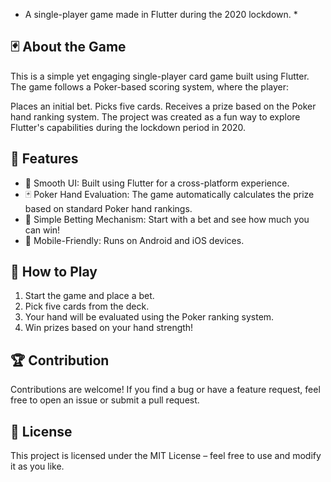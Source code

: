 * A single-player game made in Flutter during the 2020 lockdown. *

## 🃏 About the Game
This is a simple yet engaging single-player card game built using Flutter. The game follows a Poker-based scoring system, where the player:

Places an initial bet.
Picks five cards.
Receives a prize based on the Poker hand ranking system.
The project was created as a fun way to explore Flutter's capabilities during the lockdown period in 2020.

## 🚀 Features
- 🎨 Smooth UI: Built using Flutter for a cross-platform experience.
- 🃏 Poker Hand Evaluation: The game automatically calculates the prize based on standard Poker hand rankings.
- 🎲 Simple Betting Mechanism: Start with a bet and see how much you can win!
- 📱 Mobile-Friendly: Runs on Android and iOS devices.

## 🎯 How to Play
1. Start the game and place a bet.
2. Pick five cards from the deck.
3. Your hand will be evaluated using the Poker ranking system.
4. Win prizes based on your hand strength!

## 🏆 Contribution
Contributions are welcome! If you find a bug or have a feature request, feel free to open an issue or submit a pull request.

## 📜 License
This project is licensed under the MIT License – feel free to use and modify it as you like.
